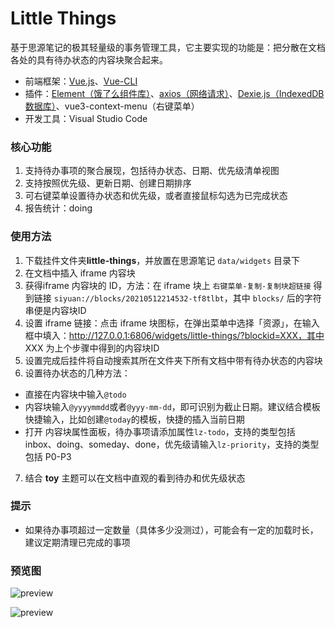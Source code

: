 # Little Things

 基于思源笔记的极其轻量级的事务管理工具，它主要实现的功能是：把分散在文档各处的具有待办状态的内容块聚合起来。

- 前端框架：[Vue.js](https://v3.cn.vuejs.org/)、[Vue-CLI](https://cli.vuejs.org/)
- 插件：[Element（饿了么组件库）](https://element-plus.gitee.io/#/zh-CN)、[axios（网络请求）](https://github.com/axios/axios)、[Dexie.js（IndexedDB 数据库）](https://dexie.org/)、vue3-context-menu（右键菜单）
- 开发工具：Visual Studio Code

### 核心功能

1. 支持待办事项的聚合展现，包括待办状态、日期、优先级清单视图
2. 支持按照优先级、更新日期、创建日期排序
3. 可右键菜单设置待办状态和优先级，或者直接鼠标勾选为已完成状态
4. 报告统计：doing

### 使用方法

1. 下载挂件文件夹**little-things**，并放置在思源笔记 `data/widgets` 目录下
2. 在文档中插入 iframe 内容块
3. 获得iframe 内容块的 ID，方法：在 iframe 块上 `右键菜单-复制-复制块超链接` 得到链接 `siyuan://blocks/20210512214532-tf8tlbt`，其中 `blocks/` 后的字符串便是内容块ID
4. 设置 iframe 链接：点击 iframe 块图标，在弹出菜单中选择「资源」，在输入框中填入：http://127.0.0.1:6806/widgets/little-things/?blockid=XXX，其中 XXX 为上个步骤中得到的内容块ID
5. 设置完成后挂件将自动搜索其所在文件夹下所有文档中带有待办状态的内容块
6. 设置待办状态的几种方法：
 - 直接在内容块中输入`@todo`
 - 内容块输入`@yyyymmdd`或者`@yyy-mm-dd`，即可识别为截止日期。建议结合模板快捷输入，比如创建`@today`的模板，快捷的插入当前日期
 - 打开 内容块属性面板，待办事项请添加属性`lz-todo`，支持的类型包括 inbox、doing、someday、done，优先级请输入`lz-priority`，支持的类型包括 P0-P3
7. 结合 **toy** 主题可以在文档中直观的看到待办和优先级状态

### 提示

- 如果待办事项超过一定数量（具体多少没测过），可能会有一定的加载时长，建议定期清理已完成的事项


   
### 预览图

![preview](https://raw.githubusercontent.com/langzhou/siyuan-note/main/widget/little-things/preview.png) 

![preview](https://raw.githubusercontent.com/langzhou/siyuan-note/main/widget/little-things/preview2.png) 
